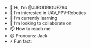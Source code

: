 - 👋 Hi, I’m @JJRODRIGUEZ94
- 👀 I’m interested in UAV_FPV-Robotics
- 🌱 I’m currently learning 
- 💞️ I’m looking to collaborate on
- 📫 How to reach me
- 😄 Pronouns: Jack
- ⚡ Fun fact: 

<!---
JJRODRIGUEZ94/JJRODRIGUEZ94 is a ✨ special ✨ repository because its `README.md` (this file) appears on your GitHub profile.
You can click the Preview link to take a look at your changes.
--->
